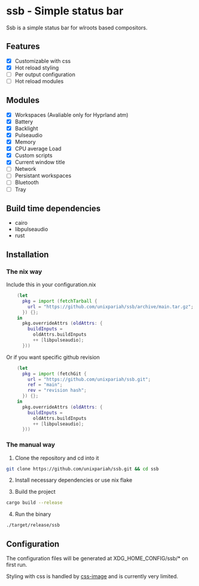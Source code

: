 # ssb - Simple status bar

Ssb is a simple status bar for wlroots based compositors.

## Features

- [x] Customizable with css
- [x] Hot reload styling
- [ ] Per output configuration
- [ ] Hot reload modules

## Modules

- [x] Workspaces (Avaliable only for Hyprland atm)
- [x] Battery
- [x] Backlight
- [x] Pulseaudio
- [x] Memory
- [x] CPU average Load
- [x] Custom scripts
- [x] Current window title
- [ ] Network
- [ ] Persistant workspaces
- [ ] Bluetooth
- [ ] Tray

## Build time dependencies

- cairo
- libpulseaudio
- rust

## Installation

### The nix way

Include this in your configuration.nix

```nix
    (let
      pkg = import (fetchTarball {
        url = "https://github.com/unixpariah/ssb/archive/main.tar.gz";
      }) {};
    in
      pkg.overrideAttrs (oldAttrs: {
        buildInputs =
          oldAttrs.buildInputs
          ++ [libpulseaudio];
      }))
```

Or if you want specific github revision

```nix
    (let
      pkg = import (fetchGit {
        url = "https://github.com/unixpariah/ssb.git";
        ref = "main";
        rev = "revision hash";
      }) {};
    in
      pkg.overrideAttrs (oldAttrs: {
        buildInputs =
          oldAttrs.buildInputs
          ++ [libpulseaudio];
      }))
```

### The manual way

1. Clone the repository and cd into it

```sh
git clone https://github.com/unixpariah/ssb.git && cd ssb
```

2. Install necessary dependencies or use nix flake

3. Build the project

```sh
cargo build --release
```

4. Run the binary

```sh
./target/release/ssb
```

## Configuration

The configuration files will be generated at XDG_HOME_CONFIG/ssb/* on first run.

Styling with css is handled by [css-image](https://github.com/unixpariah/css-image) and is currently very limited.
